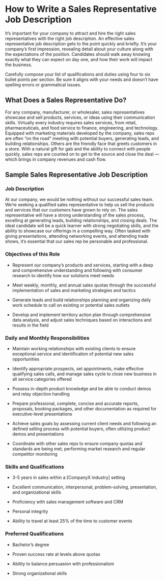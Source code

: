 # How to Write a Sales Representative Job Description

It’s important for your company to attract and hire the right sales representatives with the right job description. An effective sales representative job description gets to the point quickly and briefly. It’s your company’s first impression, revealing detail about your culture along with the expectations of the position. Candidates should walk away knowing exactly what they can expect on day one, and how their work will impact the business.

Carefully compose your list of qualifications and duties using four to six bullet points per section. Be sure it aligns with your needs and doesn’t have spelling errors or grammatical issues.  
## What Does a Sales Representative Do?

For any company, manufacturer, or wholesaler, sales representatives showcase and sell products, services, or ideas using their communication skills. Virtually every industry requires sales services, from retail, pharmaceuticals, and food service to finance, engineering, and technology. Equipped with marketing materials developed by the company, sales reps are often “on the road” meeting with potential buyers, generating leads, and building relationships. Others are the friendly face that greets customers in a store. With a natural gift for gab and the ability to connect with people quickly, sales reps are counted on to get to the source and close the deal — which brings in company revenues and cash flow.

## Sample Sales Representative Job Description

### Job Description

At our company, we would be nothing without our successful sales team. We’re seeking a qualified sales representative to help us sell the products and services that our customers have grown to rely on. The sales representative will have a strong understanding of the sales process, excelling at generating leads, building relationships, and closing deals. The ideal candidate will be a quick learner with strong negotiating skills, and the ability to showcase our offerings in a compelling way. Often tasked with giving presentations, attending networking events, and attending trade shows, it’s essential that our sales rep be personable and professional.

### Objectives of this Role

* Represent our company’s products and services, starting with a deep and comprehensive understanding and following with consumer research to identify how our solutions meet needs

* Meet weekly, monthly, and annual sales quotas through the successful implementation of sales and marketing strategies and tactics

* Generate leads and build relationships planning and organizing daily work schedule to call on existing or potential sales outlets

* Develop and implement territory action plan through comprehensive data analysis, and adjust sales techniques based on interactions and results in the field

### Daily and Monthly Responsibilities

* Maintain working relationships with existing clients to ensure exceptional service and identification of potential new sales opportunities

* Identify appropriate prospects, set appointments, make effective qualifying sales calls, and manage sales cycle to close new business in all service categories offered

* Possess in-depth product knowledge and be able to conduct demos and relay objection handling

* Prepare professional, complete, concise and accurate reports, proposals, booking packages, and other documentation as required for executive-level presentations

* Achieve sales goals by assessing current client needs and following an defined selling process with potential buyers, often utilizing product demos and presentations

* Coordinate with other sales reps to ensure company quotas and standards are being met, performing market research and regular competitor monitoring

### Skills and Qualifications

* 3-5 years in sales within a [CompanyX industry] setting

* Excellent communication, interpersonal, problem-solving, presentation, and organizational skills

* Proficiency with sales management software and CRM

* Personal integrity

* Ability to travel at least 25% of the time to customer events

### Preferred Qualifications

* Bachelor’s degree

* Proven success rate at levels above quotas

* Ability to balance persuasion with professionalism

* Strong organizational skills

